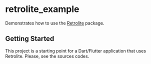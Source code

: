 # retrolite_example

Demonstrates how to use the [Retrolite](https://pub.dev/packages/retrolite) package.

## Getting Started

This project is a starting point for a Dart/Flutter application that uses Retrolite. Please, see the sources codes. 

